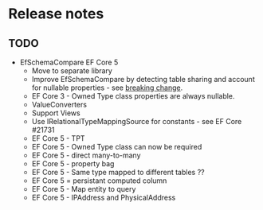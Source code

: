 # Release notes


## TODO

- EfSchemaCompare EF Core 5 
  - Move to separate library 
  - Improve EfSchemaCompare by detecting table sharing and account for nullable properties - see [breaking change](https://docs.microsoft.com/en-us/ef/core/what-is-new/ef-core-3.0/breaking-changes#dependent-entities-sharing-the-table-with-the-principal-are-now-optional).
  - EF Core 3 - Owned Type class properties are always nullable.
  - ValueConverters
  - Support Views
  - Use IRelationalTypeMappingSource for constants - see EF Core #21731
  - EF Core 5 - TPT
  - EF Core 5 - Owned Type class can now be required
  - EF Core 5 - direct many-to-many
  - EF Core 5 - property bag
  - EF Core 5 - Same type mapped to different tables ??
  - EF Core 5 = persistant computed column
  - EF Core 5 - Map entity to query
  - EF Core 5 - IPAddress and PhysicalAddress
